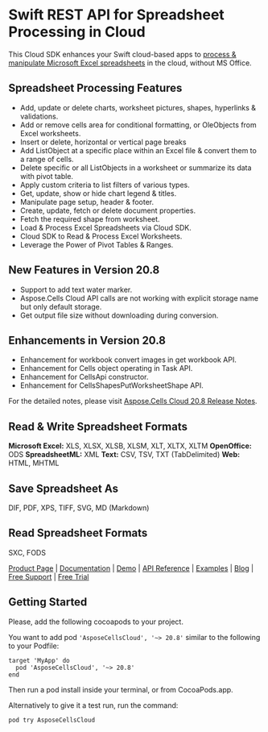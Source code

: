 # Swift REST API for Spreadsheet Processing in Cloud

This Cloud SDK enhances your Swift cloud-based apps to [process & manipulate Microsoft Excel spreadsheets](https://products.aspose.cloud/cells/swift) in the cloud, without MS Office.

## Spreadsheet Processing Features

- Add, update or delete charts, worksheet pictures, shapes, hyperlinks & validations.
- Add or remove cells area for conditional formatting, or OleObjects from Excel worksheets.
- Insert or delete, horizontal or vertical page breaks
- Add ListObject at a specific place within an Excel file & convert them to a range of cells.
- Delete specific or all ListObjects in a worksheet or summarize its data with pivot table.
- Apply custom criteria to list filters of various types.
- Get, update, show or hide chart legend & titles.
- Manipulate page setup, header & footer.
- Create, update, fetch or delete document properties.
- Fetch the required shape from worksheet.
- Load & Process Excel Spreadsheets via Cloud SDK.
- Cloud SDK to Read & Process Excel Worksheets.
- Leverage the Power of Pivot Tables & Ranges.

## New Features in Version 20.8

- Support to add text water marker.
- Aspose.Cells Cloud API calls are not working with explicit storage name but only default storage.
- Get output file size without downloading during conversion.

## Enhancements in Version 20.8

- Enhancement for workbook convert images in get workbook API.
- Enhancement for Cells object operating in Task API.
- Enhancement for CellsApi constructor.
- Enhancement for CellsShapesPutWorksheetShape API.

For the detailed notes, please visit [Aspose.Cells Cloud 20.8 Release Notes](https://github.com/aspose-cells-cloud/aspose-cells-cloud-swift/releases/tag/20.8).

## Read & Write Spreadsheet Formats

**Microsoft Excel:** XLS, XLSX, XLSB, XLSM, XLT, XLTX, XLTM
**OpenOffice:** ODS
**SpreadsheetML:** XML
**Text:** CSV, TSV, TXT (TabDelimited)
**Web:** HTML, MHTML

## Save Spreadsheet As

DIF, PDF, XPS, TIFF, SVG, MD (Markdown)

## Read Spreadsheet Formats

SXC, FODS

[Product Page](https://products.aspose.cloud/cells/swift) | [Documentation](https://docs.aspose.cloud/display/cellscloud/Home) | [Demo](https://products.aspose.app/cells/family) | [API Reference](https://apireference.aspose.cloud/cells/) | [Examples](https://github.com/aspose-cells-cloud/aspose-cells-cloud-swift) | [Blog](https://blog.aspose.cloud/category/cells/) | [Free Support](https://forum.aspose.cloud/c/cells) | [Free Trial](https://dashboard.aspose.cloud/#/apps)

## Getting Started

Please, add the following cocoapods to your project.

You want to add pod `'AsposeCellsCloud', '~> 20.8'` similar to the following to your Podfile:

```console
target 'MyApp' do
  pod 'AsposeCellsCloud', '~> 20.8'
end
```

Then run a pod install inside your terminal, or from CocoaPods.app.

Alternatively to give it a test run, run the command:

`pod try AsposeCellsCloud`
